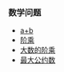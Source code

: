 ### 数学问题
+ [a+b](https://github.com/Tanglong9344/algo/blob/master/algo/src/math/AaddB.java)
+ [阶乘](https://github.com/Tanglong9344/algo/blob/master/algo/src/math/Factorial.java)
+ [大数的阶乘](https://github.com/Tanglong9344/algo/blob/master/algo/src/math/FactorialBigInteger.java)
+ [最大公约数](https://github.com/Tanglong9344/algo/blob/master/algo/src/math/GreatestCommonDivisor.java)